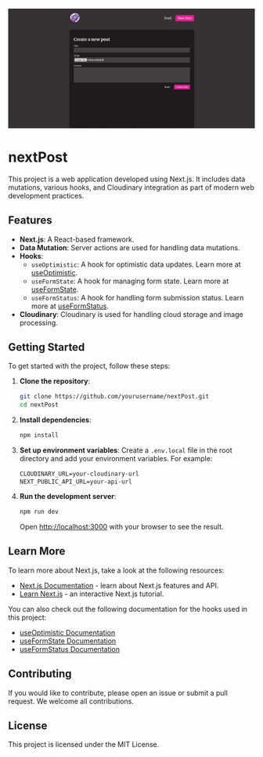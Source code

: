 ![alt text](image.png)

# nextPost

This project is a web application developed using Next.js. It includes data mutations, various hooks, and Cloudinary integration as part of modern web development practices.

## Features

- **Next.js**: A React-based framework.
- **Data Mutation**: Server actions are used for handling data mutations.
- **Hooks**:
  - `useOptimistic`: A hook for optimistic data updates. Learn more at [useOptimistic](https://example.com/useOptimistic).
  - `useFormState`: A hook for managing form state. Learn more at [useFormState](https://example.com/useFormState).
  - `useFormStatus`: A hook for handling form submission status. Learn more at [useFormStatus](https://example.com/useFormStatus).
- **Cloudinary**: Cloudinary is used for handling cloud storage and image processing.

## Getting Started

To get started with the project, follow these steps:

1. **Clone the repository**:

   ```bash
   git clone https://github.com/yourusername/nextPost.git
   cd nextPost
   ```

2. **Install dependencies**:

   ```bash
   npm install
   ```

3. **Set up environment variables**:
   Create a `.env.local` file in the root directory and add your environment variables. For example:

   ```plaintext
   CLOUDINARY_URL=your-cloudinary-url
   NEXT_PUBLIC_API_URL=your-api-url
   ```

4. **Run the development server**:

   ```bash
   npm run dev
   ```

   Open [http://localhost:3000](http://localhost:3000) with your browser to see the result.

## Learn More

To learn more about Next.js, take a look at the following resources:

- [Next.js Documentation](https://nextjs.org/docs) - learn about Next.js features and API.
- [Learn Next.js](https://nextjs.org/learn) - an interactive Next.js tutorial.

You can also check out the following documentation for the hooks used in this project:

- [useOptimistic Documentation](https://example.com/useOptimistic)
- [useFormState Documentation](https://example.com/useFormState)
- [useFormStatus Documentation](https://example.com/useFormStatus)

## Contributing

If you would like to contribute, please open an issue or submit a pull request. We welcome all contributions.

## License

This project is licensed under the MIT License.
